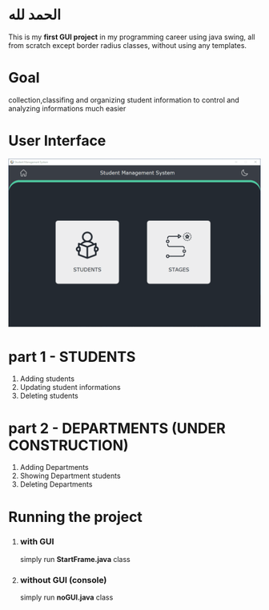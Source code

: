 # الحمد لله
This is my <strong>first GUI project</strong> in my programming career using java swing, all from scratch except border radius classes, without using any templates.

# Goal
collection,classifing  and organizing student information to control and analyzing informations much easier

# User Interface
![alt text](https://github.com/abdullahhussein1/Student-Management-System/blob/master/assets/images/StudentManagementSystemGIF.gif)

# part 1 - STUDENTS
<ol>
 <li>Adding students</li>
 <li>Updating student informations</li>
 <li>Deleting students</li>
</ol>

# part 2 - DEPARTMENTS (UNDER CONSTRUCTION)
<ol>
 <li>Adding Departments</li>
 <li>Showing Department students</li>
 <li>Deleting Departments</li>
</ol>

# Running the project
<ol>
 <li><h3>with GUI</h3></li>
 simply run <strong>StartFrame.java</strong> class
 <li><h3>without GUI (console)</h3></li>
 simply run <strong>noGUI.java</strong> class
</ol>
